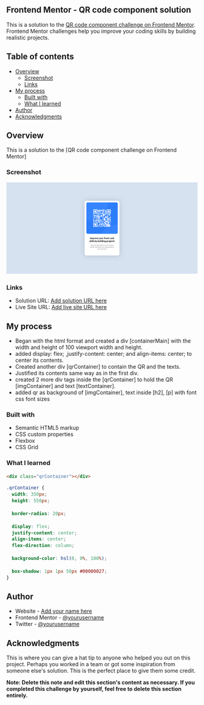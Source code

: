 ## Frontend Mentor - QR code component solution

This is a solution to the [QR code component challenge on Frontend Mentor](https://www.frontendmentor.io/challenges/qr-code-component-iux_sIO_H). Frontend Mentor challenges help you improve your coding skills by building realistic projects.

## Table of contents

- [Overview](#overview)
  - [Screenshot](#screenshot)
  - [Links](#links)
- [My process](#my-process)
  - [Built with](#built-with)
  - [What I learned](#what-i-learned)
- [Author](#author)
- [Acknowledgments](#acknowledgments)


## Overview
This is a solution to the [QR code component challenge on Frontend Mentor]


### Screenshot

![](./design/done.png)

### Links

- Solution URL: [Add solution URL here](https://your-solution-url.com)
- Live Site URL: [Add live site URL here](https://your-live-site-url.com)

## My process

- Began with the html format and created a div [containerMain] with the width and height of 100 viewport width and height.
- added display: flex; ,justify-content: center; and align-items: center; to center its contents.
- Created another div [qrContainer] to contain the QR and the texts.
- Justified its contents same way as in the first div.
- created 2 more div tags inside the [qrContainer] to hold the QR [imgContainer] and text [textContainer].
- added qr as background of [imgContainer], text inside [h2], [p] with font css font sizes

### Built with

- Semantic HTML5 markup
- CSS custom properties
- Flexbox
- CSS Grid

### What I learned

```html
<div class="qrContainer"></div>
```

```css
.qrContainer {
  width: 350px;
  height: 550px;

  border-radius: 20px;

  display: flex;
  justify-content: center;
  align-items: center;
  flex-direction: column;

  background-color: hsl(0, 0%, 100%);

  box-shadow: 1px 1px 50px #00000027;
}
```


## Author

- Website - [Add your name here](https://www.your-site.com)
- Frontend Mentor - [@yourusername](https://www.frontendmentor.io/profile/yourusername)
- Twitter - [@yourusername](https://www.twitter.com/yourusername)


## Acknowledgments

This is where you can give a hat tip to anyone who helped you out on this project. Perhaps you worked in a team or got some inspiration from someone else's solution. This is the perfect place to give them some credit.

**Note: Delete this note and edit this section's content as necessary. If you completed this challenge by yourself, feel free to delete this section entirely.**
